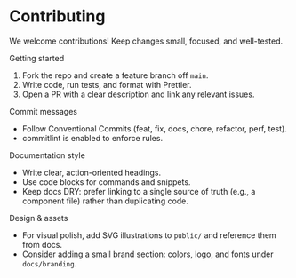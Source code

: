 # Contributing

We welcome contributions! Keep changes small, focused, and well-tested.

Getting started

1. Fork the repo and create a feature branch off `main`.
2. Write code, run tests, and format with Prettier.
3. Open a PR with a clear description and link any relevant issues.

Commit messages

- Follow Conventional Commits (feat, fix, docs, chore, refactor, perf, test).
- commitlint is enabled to enforce rules.

Documentation style

- Write clear, action-oriented headings.
- Use code blocks for commands and snippets.
- Keep docs DRY: prefer linking to a single source of truth (e.g., a component file) rather than duplicating code.

Design & assets

- For visual polish, add SVG illustrations to `public/` and reference them from docs.
- Consider adding a small brand section: colors, logo, and fonts under `docs/branding`.
